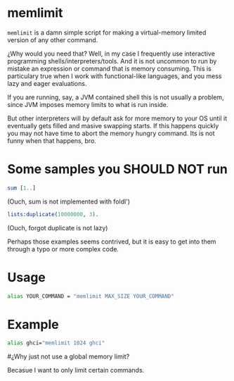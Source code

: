 # memlimit

```memlimit``` is a damn simple script for making a virtual-memory limited version of any other command. 

¿Why would you need that? Well, in my case I frequently use interactive programming shells/interpreters/tools. And it is not uncommon to run by mistake an expression or command that is memory consuming. This is particulary true when I work with functional-like languages, and you mess lazy and eager evaluations.  

If you are running, say, a JVM contained shell this is not usually a problem, since JVM imposes memory limits to what is run inside. 

But other interpreters will by default ask for more memory to your OS until it eventually gets filled and masive swapping starts. If this happens quickly you may not have time to abort the memory hungry command. Its is not funny when that happens, bro.  

# Some samples you SHOULD NOT run

```haskell
sum [1..]
```

(Ouch, sum is not implemented with foldl')

```erlang
lists:duplicate(10000000, 3).
```

(Ouch, forgot duplicate is not lazy)

Perhaps those examples seems contrived, but it is easy to get into them through a typo or more complex code. 

# Usage

```bash
alias YOUR_COMMAND = "memlimit MAX_SIZE YOUR_COMMAND"
```

# Example

```bash
alias ghci="memlimit 1024 ghci"
```

#¿Why just not use a global memory limit?

Becasue I want to only limit certain commands. 

